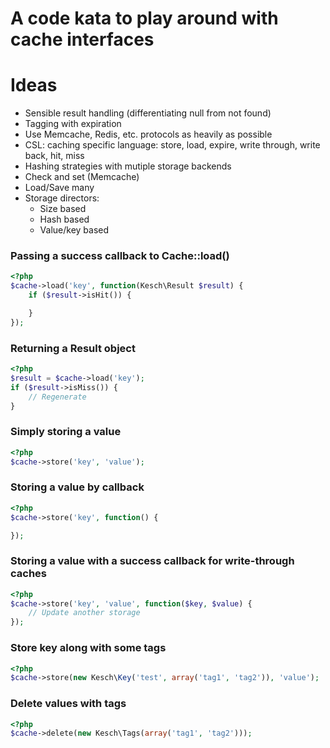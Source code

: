 # A code kata to play around with cache interfaces

# Ideas
 - Sensible result handling (differentiating null from not found)
 - Tagging with expiration
 - Use Memcache, Redis, etc. protocols as heavily as possible
 - CSL: caching specific language: store, load, expire, write through, write back, hit, miss
 - Hashing strategies with mutiple storage backends
 - Check and set (Memcache)
 - Load/Save many
 - Storage directors:
   - Size based
   - Hash based
   - Value/key based


### Passing a success callback to Cache::load()

```php
<?php
$cache->load('key', function(Kesch\Result $result) {
    if ($result->isHit()) {

    }
});
```

### Returning a Result object

```php
<?php
$result = $cache->load('key');
if ($result->isMiss()) {
    // Regenerate
}
```

### Simply storing a value
```php
<?php
$cache->store('key', 'value');
```


### Storing a value by callback
```php
<?php
$cache->store('key', function() {

});
```

### Storing a value with a success callback for write-through caches
```php
<?php
$cache->store('key', 'value', function($key, $value) {
    // Update another storage
});
```

### Store key along with some tags
```php
<?php
$cache->store(new Kesch\Key('test', array('tag1', 'tag2')), 'value');
```

### Delete values with tags
```php
<?php
$cache->delete(new Kesch\Tags(array('tag1', 'tag2')));
```